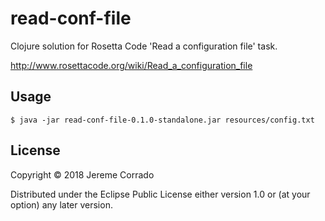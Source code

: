 # read-conf-file

Clojure solution for Rosetta Code 'Read a configuration file' task.

http://www.rosettacode.org/wiki/Read_a_configuration_file

## Usage

    $ java -jar read-conf-file-0.1.0-standalone.jar resources/config.txt

## License

Copyright © 2018 Jereme Corrado

Distributed under the Eclipse Public License either version 1.0 or (at
your option) any later version.
